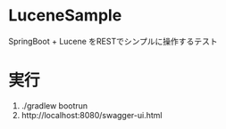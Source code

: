 # LuceneSample

SpringBoot + Lucene をRESTでシンプルに操作するテスト

# 実行

1. ./gradlew bootrun
2. http://localhost:8080/swagger-ui.html
